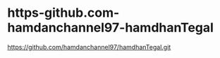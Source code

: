 # https-github.com-hamdanchannel97-hamdhanTegal
https://github.com/hamdanchannel97/hamdhanTegal.git
